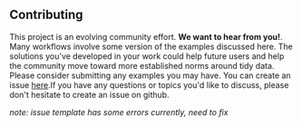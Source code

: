 ## Contributing

This project is an evolving community effort. **We want to hear from you!**. Many workflows involve some version of the examples discussed here. The solutions you've developed in your work could help future users and help the community move toward more established norms around tidy data. Please consider submitting any examples you may have. You can create an issue [here](https://github.com/e-marshall/tidy-xarray/issues/new?assignees=&labels=&projects=&template=data-tidying-example-template.md&title=).If you have any questions or topics you'd like to discuss, please don't hesitate to create an issue on github.

_note: issue template has some errors currently, need to fix_
